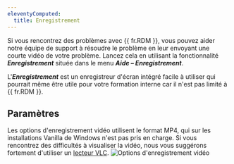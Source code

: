 ```yaml
---
eleventyComputed:
  title: Enregistrement
---
```

Si vous rencontrez des problèmes avec {{ fr.RDM }}, vous pouvez aider notre équipe de support à résoudre le problème en leur envoyant une courte vidéo de votre problème. Lancez cela en utilisant la fonctionnalité ***Enregistrement*** située dans le menu ***Aide – Enregistrement***.

L'***Enregistrement*** est un enregistreur d'écran intégré facile à utiliser qui pourrait même être utile pour votre formation interne car il n'est pas limité à {{ fr.RDM }}.

## Paramètres

Les options d'enregistrement vidéo utilisent le format MP4, qui sur les installations Vanilla de Windows n'est pas pris en charge. Si vous rencontrez des difficultés à visualiser la vidéo, nous vous suggérons fortement d'utiliser un [lecteur VLC](http://www.videolan.org/vlc/download-windows.html).
![Options d'enregistrement vidéo](https://cdnweb.devolutions.net/docs/docs_en_rdm_windows_clip11330.png)
